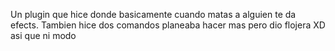 Un plugin que hice donde basicamente cuando matas a alguien te da efects. Tambien hice dos comandos planeaba hacer mas pero dio flojera XD asi que ni modo 
